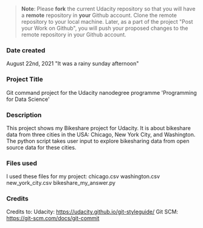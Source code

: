 >**Note**: Please **fork** the current Udacity repository so that you will have a **remote** repository in **your** Github account. Clone the remote repository to your local machine. Later, as a part of the project "Post your Work on Github", you will push your proposed changes to the remote repository in your Github account.

### Date created
August 22nd, 2021
"It was a rainy sunday afternoon"
### Project Title
Git command project for the Udacity nanodegree programme 'Programming for Data Science'
### Description
This project shows my Bikeshare project for Udacity.
It is about bikeshare data from three cities in the USA: Chicago, New York City, and Washington.
The python script takes user input to explore bikesharing data from open source data for these cities.
### Files used
I used these files for my project:
chicago.csv
washington.csv
new_york_city.csv
bikeshare_my_answer.py
### Credits
Credits to:
Udacity: https://udacity.github.io/git-styleguide/
Git SCM: https://git-scm.com/docs/git-commit


